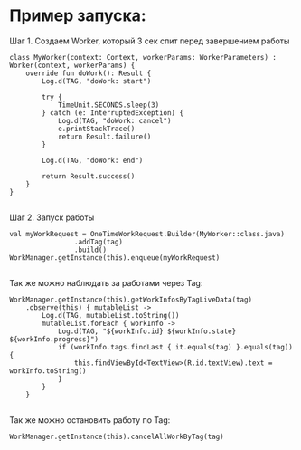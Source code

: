 # Пример запуска:

Шаг 1. Создаем Worker, который 3 сек спит перед завершением работы

```
class MyWorker(context: Context, workerParams: WorkerParameters) : Worker(context, workerParams) {
    override fun doWork(): Result {
        Log.d(TAG, "doWork: start")

        try {
            TimeUnit.SECONDS.sleep(3)
        } catch (e: InterruptedException) {
            Log.d(TAG, "doWork: cancel")
            e.printStackTrace()
            return Result.failure()
        }

        Log.d(TAG, "doWork: end")

        return Result.success()
    }
}
```

![](data:image/gif;base64,R0lGODlhAQABAPABAP///wAAACH5BAEKAAAALAAAAAABAAEAAAICRAEAOw==)![](data:image/gif;base64,R0lGODlhAQABAPABAP///wAAACH5BAEKAAAALAAAAAABAAEAAAICRAEAOw== "Click and drag to move")

Шаг 2. Запуск работы

```
val myWorkRequest = OneTimeWorkRequest.Builder(MyWorker::class.java)
                .addTag(tag)
                .build()
WorkManager.getInstance(this).enqueue(myWorkRequest)
```

![](data:image/gif;base64,R0lGODlhAQABAPABAP///wAAACH5BAEKAAAALAAAAAABAAEAAAICRAEAOw==)![](data:image/gif;base64,R0lGODlhAQABAPABAP///wAAACH5BAEKAAAALAAAAAABAAEAAAICRAEAOw== "Click and drag to move")

Так же можно наблюдать за работами через Tag:

```
WorkManager.getInstance(this).getWorkInfosByTagLiveData(tag)
    .observe(this) { mutableList ->
        Log.d(TAG, mutableList.toString())
        mutableList.forEach { workInfo ->
            Log.d(TAG, "${workInfo.id} ${workInfo.state} ${workInfo.progress}")
            if (workInfo.tags.findLast { it.equals(tag) }.equals(tag)) {
                this.findViewById<TextView>(R.id.textView).text = workInfo.toString()
            }
        }
    }
```

![](data:image/gif;base64,R0lGODlhAQABAPABAP///wAAACH5BAEKAAAALAAAAAABAAEAAAICRAEAOw==)![](data:image/gif;base64,R0lGODlhAQABAPABAP///wAAACH5BAEKAAAALAAAAAABAAEAAAICRAEAOw== "Click and drag to move")

Так же можно остановить работу по Tag:

```
WorkManager.getInstance(this).cancelAllWorkByTag(tag)
```

![](data:image/gif;base64,R0lGODlhAQABAPABAP///wAAACH5BAEKAAAALAAAAAABAAEAAAICRAEAOw==)![](data:image/gif;base64,R0lGODlhAQABAPABAP///wAAACH5BAEKAAAALAAAAAABAAEAAAICRAEAOw== "Click and drag to move")
